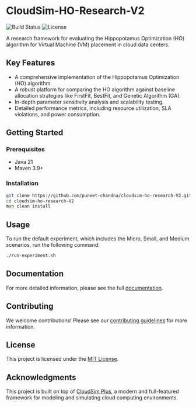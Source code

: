 # CloudSim-HO-Research-V2

![Build Status](https://img.shields.io/badge/build-passing-brightgreen)
![License](https://img.shields.io/badge/license-MIT-blue)

A research framework for evaluating the Hippopotamus Optimization (HO) algorithm for Virtual Machine (VM) placement in cloud data centers.

## Key Features

- A comprehensive implementation of the Hippopotamus Optimization (HO) algorithm.
- A robust platform for comparing the HO algorithm against baseline allocation strategies like FirstFit, BestFit, and Genetic Algorithm (GA).
- In-depth parameter sensitivity analysis and scalability testing.
- Detailed performance metrics, including resource utilization, SLA violations, and power consumption.

## Getting Started

### Prerequisites

- Java 21
- Maven 3.9+

### Installation

```bash
git clone https://github.com/puneet-chandna/cloudsim-ho-research-V2.git
cd cloudsim-ho-research-V2
mvn clean install
```

## Usage

To run the default experiment, which includes the Micro, Small, and Medium scenarios, run the following command:

```bash
./run-experiment.sh
```

## Documentation

For more detailed information, please see the full [documentation](https://cloudsim-ho-project.puneetchandna.com/).

## Contributing

We welcome contributions! Please see our [contributing guidelines](./CONTRIBUTING.md) for more information.

## License

This project is licensed under the [MIT License](./LICENSE).

## Acknowledgments

This project is built on top of [CloudSim Plus](http://cloudsimplus.org/), a modern and full-featured framework for modeling and simulating cloud computing environments.

